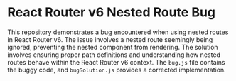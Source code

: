 # React Router v6 Nested Route Bug
This repository demonstrates a bug encountered when using nested routes in React Router v6.  The issue involves a nested route seemingly being ignored, preventing the nested component from rendering.  The solution involves ensuring proper path definitions and understanding how nested routes behave within the React Router v6 context.  The `bug.js` file contains the buggy code, and `bugSolution.js` provides a corrected implementation.
